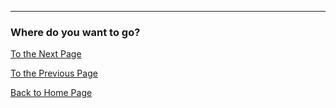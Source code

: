 

---
### Where do you want to go?
[To the Next Page](threats.md)

[To the Previous Page](terms.md)

[Back to Home Page](README.md)

